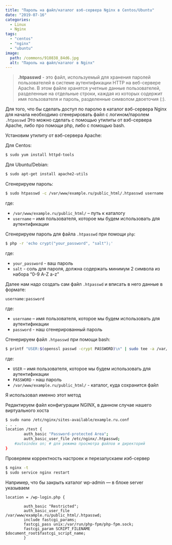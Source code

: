 ```yaml
---
title: "Пароль на файл/каталог вэб-сервера Nginx в Centos/Ubuntu"
date: "2019-07-16"
categories: 
  - Linux
  - Nginx
tags: 
  - "centos"
  - "nginx"
  - "ubuntu"
image:
  path: /commons/910838_84d6.jpg
  alt: "Пароль на файл/каталог в Nginx"
---
```


> **.htpasswd** - это файл, используемый для хранения паролей пользователей в системе аутентификации HTTP на веб-сервере Apache. В этом файле хранятся учетные данные пользователей, разделенные на отдельные строки, каждая из которых содержит имя пользователя и пароль, разделенные символом двоеточия (:).

Для того, что бы сделать доступ по паролю в каталог вэб-сервера Nginx для начала необходимо сгенерировать файл с логином/паролем `.htpasswd`
Это можно сделать с помощью утилиты от вэб-сервера Apache, либо про помощи php, либо с помощью bash.

Установим утилиту от вэб-сервера Apache:

Для Centos:

```sh
$ sudo yum install httpd-tools
```

Для Ubuntu/Debian:

```sh
$ sudo apt-get install apache2-utils
```

Сгенерируем пароль:

```sh
$ sudo htpasswd -c /var/www/example.ru/public_html/.htpasswd username
```

где:
- `/var/www/example.ru/public_html/` – путь к каталогу
- `username` – имя пользователя, которое мы будем использовать для аутентификации


Сгенерируем пароль для файла `.htpasswd` при помощи `php`:

```sh
$ php -r 'echo crypt("your_password", "salt");'
```

где:
- `your_password` - ваш пароль
- `salt` - соль для пароля, должна содержать минимум 2 символа из набора “0-9 A-Z a-z”

Далее нам надо создать сам файл `.htpasswd` и вписать в него данные в формате:

```
username:password
```

где:
- `username` – имя пользователя, которое мы будем использовать для аутентификации
- `password` - наш сгенерированный пароль


Сгенерируем файл `.htpasswd` при помощи bash:

```sh
$ printf "USER:$(openssl passwd -crypt PASSWORD)\n" | sudo tee -a /var/www/example.ru/public_html/.htpasswd
```

где:
- `USER` – имя пользователя, которое мы будем использовать для аутентификации
- `PASSWORD` - наш пароль
- `/var/www/example.ru/public_html/` - каталог, куда сохранится файл


Я использовал именно этот метод

Редактируем файл конфигурации NGINX, в данном случае нашего виртуального хоста

```sh
$ sudo nano /etc/nginx/sites-available/example.ru.conf
. . .
location /test {
        auth_basic "Password-protected Area";
        auth_basic_user_file /etc/nginx/.htpasswd;
	#autoindex on; # для режима просмотра файлов и директорий
}
```

Проверяем корректность настроек и перезапускаем иэб-сервер

```sh
$ nginx -t
$ sudo service nginx restart
```

Например, что бы закрыть каталог wp-admin — в блоке server указываем

```
location = /wp-login.php {
        
        auth_basic "Restricted";
        auth_basic_user_file /var/www/example.ru/public_html/.htpasswd;
        include fastcgi_params;
        fastcgi_pass unix:/var/run/php-fpm/php-fpm.sock;
        fastcgi_param SCRIPT_FILENAME $document_root$fastcgi_script_name;
        }
```